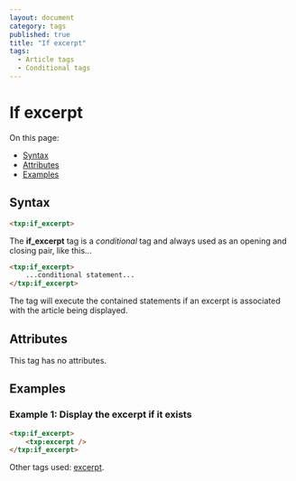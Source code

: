 ```yaml
---
layout: document
category: tags
published: true
title: "If excerpt"
tags:
  - Article tags
  - Conditional tags
---
```


# If excerpt

On this page:

* [Syntax](#syntax)
* [Attributes](#attributes)
* [Examples](#examples)

## Syntax

~~~ html
<txp:if_excerpt>
~~~

The **if_excerpt** tag is a *conditional* tag and always used as an opening and closing pair, like this...

~~~ html
<txp:if_excerpt>
    ...conditional statement...
</txp:if_excerpt>
~~~

The tag will execute the contained statements if an excerpt is associated with the article being displayed.

## Attributes

This tag has no attributes.

## Examples

### Example 1: Display the excerpt if it exists

~~~ html
<txp:if_excerpt>
    <txp:excerpt />
</txp:if_excerpt>
~~~

Other tags used: [excerpt](excerpt).
